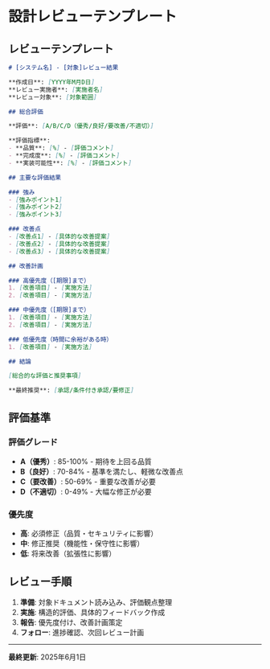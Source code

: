 # 設計レビューテンプレート

## レビューテンプレート

```markdown
# [システム名] - [対象]レビュー結果

**作成日**: [YYYY年M月D日]  
**レビュー実施者**: [実施者名]  
**レビュー対象**: [対象範囲]

## 総合評価

**評価**: [A/B/C/D（優秀/良好/要改善/不適切）]

**評価指標**:
- **品質**: [%] - [評価コメント]
- **完成度**: [%] - [評価コメント]  
- **実装可能性**: [%] - [評価コメント]

## 主要な評価結果

### 強み
- [強みポイント1]
- [強みポイント2]
- [強みポイント3]

### 改善点
- [改善点1] - [具体的な改善提案]
- [改善点2] - [具体的な改善提案]
- [改善点3] - [具体的な改善提案]

## 改善計画

### 高優先度（[期限]まで）
1. [改善項目] - [実施方法]
2. [改善項目] - [実施方法]

### 中優先度（[期限]まで）
1. [改善項目] - [実施方法]
2. [改善項目] - [実施方法]

### 低優先度（時間に余裕がある時）
1. [改善項目] - [実施方法]

## 結論

[総合的な評価と推奨事項]

**最終推奨**: [承認/条件付き承認/要修正]
```

## 評価基準

### 評価グレード
- **A（優秀）**: 85-100% - 期待を上回る品質
- **B（良好）**: 70-84% - 基準を満たし、軽微な改善点
- **C（要改善）**: 50-69% - 重要な改善が必要
- **D（不適切）**: 0-49% - 大幅な修正が必要

### 優先度
- **高**: 必須修正（品質・セキュリティに影響）
- **中**: 修正推奨（機能性・保守性に影響）
- **低**: 将来改善（拡張性に影響）

## レビュー手順

1. **準備**: 対象ドキュメント読み込み、評価観点整理
2. **実施**: 構造的評価、具体的フィードバック作成
3. **報告**: 優先度付け、改善計画策定
4. **フォロー**: 進捗確認、次回レビュー計画

---

**最終更新**: 2025年6月1日